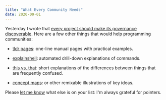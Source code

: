 ```yaml
---
title: "What Every Community Needs"
date: 2020-09-01
---
```


Yesterday I wrote that [every project should make its governance discoverable]({{site.github.url}}/2020/08/31/governance.html).
Here are a few other things that would help programming communities:

-   [tldr pages](https://tldr.sh/): one-line manual pages with practical examples.

-   [explainshell](https://explainshell.com/): automated drill-down explanations of commands.

-   [this vs. that](https://thisthat.dev/): short explanations of the differences between things that are frequently confused.

-   [concept maps](https://github.com/rstudio/concept-maps/): or other remixable illustrations of key ideas.

Please [let me know](mailto:gvwilson@third-bit.com) what else is on your list:
I'm always grateful for pointers.
